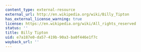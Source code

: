 ```yaml
---
content_type: external-resource
external_url: http://en.wikipedia.org/wiki/Billy_Tipton
has_external_license_warning: true
license: https://en.wikipedia.org/wiki/All_rights_reserved
status: ''
title: Billy Tipton
uid: e7a187e0-da57-419b-90a3-ba0f446e1f7c
wayback_url: ''
---
```

